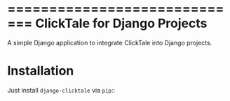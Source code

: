 =============================
ClickTale for Django Projects
=============================

A simple Django application to integrate ClickTale into Django projects.

Installation
============

Just install ``django-clicktale`` via ``pip``::
